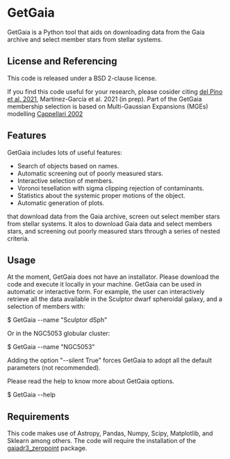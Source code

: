 # GetGaia
GetGaia is a Python tool that aids on downloading data from the Gaia archive and select member stars from stellar systems.

## License and Referencing
This code is released under a BSD 2-clause license.

If you find this code useful for your research, please cosider citing [del Pino et al. 2021](https://ui.adsabs.harvard.edu/abs/2021ApJ...908..244D/abstract), Martínez-García et al. 2021 (in prep). Part of the GetGaia membership selection is based on Multi-Gaussian Expansions (MGEs) modelling [Cappellari 2002](https://ui.adsabs.harvard.edu/abs/2002MNRAS.333..400C/abstract)

## Features

GetGaia includes lots of useful features:

* Search of objects based on names.
* Automatic screening out of poorly measured stars.
* Interactive selection of members.
* Voronoi tesellation with sigma clipping rejection of contaminants.
* Statistics about the systemic proper motions of the object.
* Automatic generation of plots.

that download data from the Gaia archive, screen out select member stars from stellar systems. It alos  to download Gaia data and select members stars, and screening out poorly measured stars through a series of nested criteria.

## Usage

At the moment, GetGaia does not have an installator. Please download the code and execute it locally in your machine. GetGaia can be used in automatic or interactive form. For example, the user can interactively retrieve all the data available in the Sculptor dwarf spheroidal galaxy, and a selection of members with:

$ GetGaia --name "Sculptor dSph"

Or in the NGC5053 globular cluster:

$ GetGaia --name "NGC5053"

Adding the option "--silent True" forces GetGaia to adopt all the default parameters (not recommended).

Please read the help to know more about GetGaia options.

$ GetGaia --help

## Requirements

This code makes use of Astropy, Pandas, Numpy, Scipy, Matplotlib, and Sklearn among others. The code will require the installation of the [gaiadr3_zeropoint](https://pypi.org/project/gaiadr3-zeropoint/) package.

